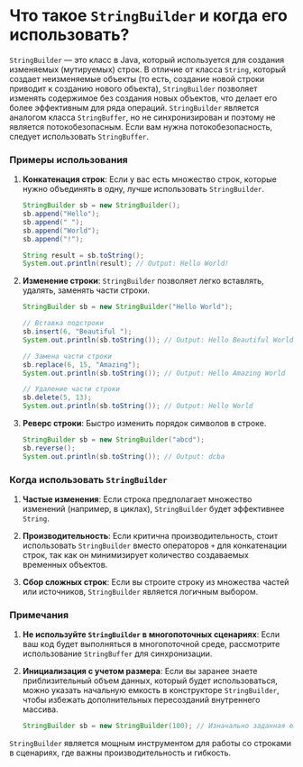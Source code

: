 # Что такое `StringBuilder` и когда его использовать?

`StringBuilder` — это класс в Java, который используется для создания изменяемых (мутируемых) строк. В отличие от класса `String`, который создает неизменяемые объекты (то есть, создание новой строки приводит к созданию нового объекта), `StringBuilder` позволяет изменять содержимое без создания новых объектов, что делает его более эффективным для ряда операций. `StringBuilder` является аналогом класса `StringBuffer`, но не синхронизирован и поэтому не является потокобезопасным. Если вам нужна потокобезопасность, следует использовать `StringBuffer`.

### Примеры использования

1. **Конкатенация строк**:
   Если у вас есть множество строк, которые нужно объединять в одну, лучше использовать `StringBuilder`.

   ```java
   StringBuilder sb = new StringBuilder();
   sb.append("Hello");
   sb.append(" ");
   sb.append("World");
   sb.append("!");

   String result = sb.toString();
   System.out.println(result); // Output: Hello World!
   ```

2. **Изменение строки**:
   `StringBuilder` позволяет легко вставлять, удалять, заменять части строки.

   ```java
   StringBuilder sb = new StringBuilder("Hello World");

   // Вставка подстроки
   sb.insert(6, "Beautiful ");
   System.out.println(sb.toString()); // Output: Hello Beautiful World

   // Замена части строки
   sb.replace(6, 15, "Amazing");
   System.out.println(sb.toString()); // Output: Hello Amazing World

   // Удаление части строки
   sb.delete(5, 13);
   System.out.println(sb.toString()); // Output: Hello World
   ```

3. **Реверс строки**:
   Быстро изменить порядок символов в строке.

   ```java
   StringBuilder sb = new StringBuilder("abcd");
   sb.reverse();
   System.out.println(sb.toString()); // Output: dcba
   ```

### Когда использовать `StringBuilder`

1. **Частые изменения**:
   Если строка предполагает множество изменений (например, в циклах), `StringBuilder` будет эффективнее `String`.

2. **Производительность**:
   Если критична производительность, стоит использовать `StringBuilder` вместо операторов `+` для конкатенации строк, так как он минимизирует количество создаваемых временных объектов.

3. **Сбор сложных строк**:
   Если вы строите строку из множества частей или источников, `StringBuilder` является логичным выбором.

### Примечания

1. **Не используйте `StringBuilder` в многопоточных сценариях**:
   Если ваш код будет выполняться в многопоточной среде, рассмотрите использование `StringBuffer` для синхронизации.

2. **Инициализация с учетом размера**:
   Если вы заранее знаете приблизительный объем данных, который будет использоваться, можно указать начальную емкость в конструкторе `StringBuilder`, чтобы избежать дополнительных пересозданий внутреннего массива.

   ```java
   StringBuilder sb = new StringBuilder(100); // Изначально заданная емкость 100 символов
   ```

`StringBuilder` является мощным инструментом для работы со строками в сценариях, где важны производительность и гибкость.